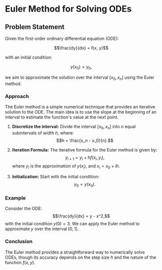 # Euler Method for Solving ODEs

## Problem Statement

Given the first-order ordinary differential equation (ODE):

$$\frac{dy}{dx} = f(x, y)$$

with an initial condition:

$$y(x_0) = y_0,$$

we aim to approximate the solution over the interval $[x_0, x_n]$ using the Euler method.

### Approach

The Euler method is a simple numerical technique that provides an iterative solution to the ODE. The main idea is to use the slope at the beginning of an interval to estimate the function's value at the next point.

1. **Discretize the interval:** Divide the interval $[x_0, x_n]$ into $n$ equal subintervals of width $h$, where:
   $$h = \frac{x_n - x_0}{n}.$$

2. **Iteration Formula:** The iterative formula for the Euler method is given by:
   $$y_{i+1} = y_i + h f(x_i, y_i),$$
   where $y_i$ is the approximation of $y(x_i)$, and $x_i = x_0 + ih$.

3. **Initialization:** Start with the initial condition:
   $$y_0 = y(x_0).$$

### Example

Consider the ODE:
$$\frac{dy}{dx} = y - x^2,$$
with the initial condition $y(0) = 3$. We can apply the Euler method to approximate $y$ over the interval $[0, 1]$.

### Conclusion

The Euler method provides a straightforward way to numerically solve ODEs, though its accuracy depends on the step size $h$ and the nature of the function $f(x, y)$.
